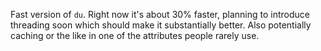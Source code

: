 Fast version of `du`. Right now it's about 30% faster, planning to introduce
threading soon which should make it substantially better. Also potentially
caching or the like in one of the attributes people rarely use.
